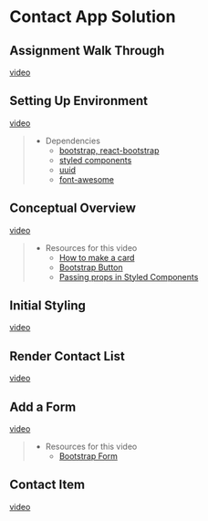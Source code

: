 # Contact App Solution

## Assignment Walk Through
[video](https://youtu.be/Q11IVfCd6u4)


##  Setting Up Environment
[video](https://youtu.be/s2dvjqCb1gk)

>- Dependencies
>    - [bootstrap, react-bootstrap](https://react-bootstrap.github.io/getting-started/introduction/)
>    - [styled components](https://styled-components.com/docs/basics)
>    - [uuid](https://www.npmjs.com/package/uuid)
>    - [font-awesome](https://fontawesome.com/v5.15/how-to-use/on-the-web/using-with/react)

## Conceptual Overview
[video](https://youtu.be/96-pcHyLJm0)

>- Resources for this video
>    - [How to make a card](https://www.w3schools.com/howto/howto_css_cards.asp)
>    - [Bootstrap Button](https://react-bootstrap.github.io/components/buttons/)
>    - [Passing props in Styled Components](https://styled-components.com/docs/basics#passed-props)

## Initial Styling
[video](https://youtu.be/q4aY2DPE6GA)

## Render Contact List
[video](https://youtu.be/onOUI1ne-KA)

## Add a Form
[video](https://youtu.be/kUE0Pmuuvfo)

>- Resources for this video
>    - [Bootstrap Form](https://react-bootstrap.github.io/components/forms/)

## Contact Item
[video](https://youtu.be/t8XJnpsI3HA)

<!-- ## Delete Contact
[video](https://youtu.be/PwaC91GhIF0)

>- Resources for this video
>    - [Font Awesome with React](https://fontawesome.com/v5.15/how-to-use/on-the-web/using-with/react)

## Edit Contact Part 1
[video](https://youtu.be/8ugRtnvZmzQ) -->
